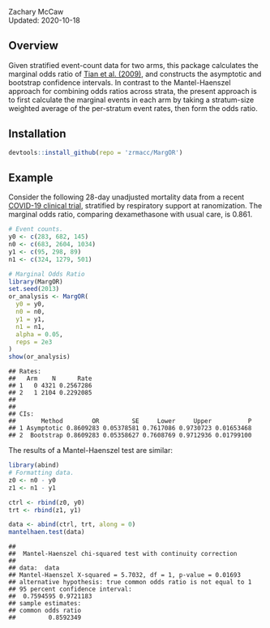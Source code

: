 

Zachary McCaw <br>
Updated: 2020-10-18

## Overview

Given stratified event-count data for two arms, this package calculates the marginal odds ratio of [Tian et al. (2009)](https://doi.org/10.1093/biostatistics/kxn034), and constructs the asymptotic and bootstrap confidence intervals. In contrast to the Mantel-Haenszel approach for combining odds ratios across strata, the present approach is to first calculate the marginal events in each arm by taking a stratum-size weighted average of the per-stratum event rates, then form the odds ratio. 

## Installation


```r
devtools::install_github(repo = 'zrmacc/MargOR')
```

## Example

Consider the following 28-day unadjusted mortality data from a recent [COVID-19 clinical trial](https://www.nejm.org/doi/full/10.1056/NEJMoa2021436), stratified by respiratory support at ranomization. The marginal odds ratio, comparing dexamethasone with usual care, is 0.861. 


```r
# Event counts.
y0 <- c(283, 682, 145)
n0 <- c(683, 2604, 1034)
y1 <- c(95, 298, 89)
n1 <- c(324, 1279, 501)

# Marginal Odds Ratio
library(MargOR)
set.seed(2013)
or_analysis <- MargOR(
  y0 = y0,
  n0 = n0,
  y1 = y1,
  n1 = n1,
  alpha = 0.05,
  reps = 2e3
)
show(or_analysis)
```

```
## Rates:
##   Arm    N      Rate
## 1   0 4321 0.2567286
## 2   1 2104 0.2292085
## 
## 
## CIs:
##       Method        OR         SE     Lower     Upper          P
## 1 Asymptotic 0.8609283 0.05378581 0.7617086 0.9730723 0.01653468
## 2  Bootstrap 0.8609283 0.05358627 0.7608769 0.9712936 0.01799100
```

The results of a Mantel-Haenszel test are similar:


```r
library(abind)
# Formatting data.
z0 <- n0 - y0
z1 <- n1 - y1

ctrl <- rbind(z0, y0)
trt <- rbind(z1, y1)

data <- abind(ctrl, trt, along = 0)
mantelhaen.test(data)
```

```
## 
## 	Mantel-Haenszel chi-squared test with continuity correction
## 
## data:  data
## Mantel-Haenszel X-squared = 5.7032, df = 1, p-value = 0.01693
## alternative hypothesis: true common odds ratio is not equal to 1
## 95 percent confidence interval:
##  0.7594595 0.9721183
## sample estimates:
## common odds ratio 
##         0.8592349
```


